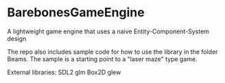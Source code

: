 # BarebonesGameEngine
A lightweight game engine that uses a naive Entity-Component-System design 

The repo also includes sample code for how to use the library in the folder Beams.
The sample is a starting point to a "laser maze" type game. 

External libraries:
SDL2
glm
Box2D
glew
